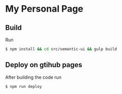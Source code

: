 # My Personal Page

## Build
Run
```bash
$ npm install && cd src/semantic-ui && gulp build
```

## Deploy on gtihub pages
After building the code run
```bash
$ npm run deploy
```
